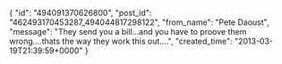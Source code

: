  {
   "id": "494091370626800",
   "post_id": "462493170453287_494044817298122",
   "from_name": "Pete Daoust",
   "message": "They send you a bill...and you have to proove them wrong....thats the way they work this out....",
   "created_time": "2013-03-19T21:39:59+0000"
 }
